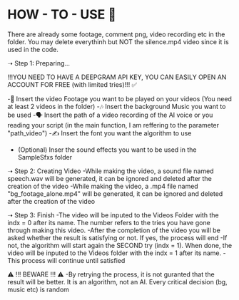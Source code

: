 # HOW - TO - USE 📖

There are already some footage, comment png, video recording etc in the folder. You may delete everythinh but NOT the silence.mp4 
video since it is used in the code.

➝ Step 1: Preparing...

!!!YOU NEED TO HAVE A DEEPGRAM API KEY, YOU CAN EASILY OPEN AN ACCOUNT FOR FREE (with limited tries)!!! ✅

-🎥 Insert the video Footage you want to be played on your videos (You need at least 2 videos in the folder) 
-🎶 Insert the background Music you want to be used
-🗣️ Insert the path of a video recording of the AI voice or you reading your script (in the main function, I am reffering to the parameter "path_video")
-✍️ Insert the font you want the algorithm to use
- (Optional) Inser the sound effects you want to be used in the SampleSfxs folder


➝ Step 2: Creating Video
-While making the video, a sound file named speech.wav will be generated, it can be ignored and deleted after the creation of the video
-While making the video, a .mp4 file named "bg_footage_alone.mp4" will be generated, it can be ignored and deleted after the creation of the video


➝ Step 3: Finish 
-The video will be inputed to the Videos Folder with the indx = 0 after its name. The number refers to the tries you have gone through making this video.
-After the completion of the video you will be asked whether the result is satisfying or not. If yes, the process will end
-If not, the algorithm will start again the SECOND try (indx = 1). When done, the video will be inputed to the Videos folder with the indx = 1 after its name.
-This process will continue until satisfied

⚠️ !!! BEWARE !!! ⚠️
-By retrying the process, it is not guranted that the result will be better. It is an algorithm, not an AI. Every critical decision (bg, music etc) is random

